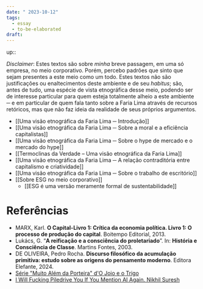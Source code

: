 ```yaml
---
date: " 2023-10-12"
tags:
  - essay
  - to-be-elaborated
draft:
---
```

up:: 

*Disclaimer*: Estes textos são sobre *minha* breve passagem, em uma só empresa, no meio corporativo. Porém, percebo padrões que sinto que sejam presentes a este meio como um todo. Estes textos não são justificações ou enaltecimentos deste ambiente e de seu *habitus*; são, antes de tudo, uma espécie de vista etnográfica desse meio, podendo ser de interesse particular para quem esteja totalmente alheio a este ambiente ─ e em particular de quem fala tanto sobre a Faria Lima através de recursos retóricos, mas que não faz ideia da realidade de seus próprios argumentos.

- [[Uma visão etnográfica da Faria Lima ─ Introdução]]
- [[Uma visão etnográfica da Faria Lima ─ Sobre a moral e a eficiência capitalistas]]
- [[Uma visão etnográfica da Faria Lima ─ Sobre o hype de mercado e o mercado do hype]]
- [[Termoclinas da Verdade – Uma visão etnográfica da Faria Lima]]
- [[Uma visão etnográfica da Faria Lima ─ A relação contraditória entre capitalismo e criatividade]]
- [[Uma visão etnográfica da Faria Lima ─ Sobre o trabalho de escritório]]
- [[Sobre ESG no meio corporativo]]
	- [[ESG é uma versão meramente formal de sustentabilidade]]

# Referências
- MARX, Karl. **O Capital-Livro 1: Crítica da economia política. Livro 1: O processo de produção do capital**. Boitempo Editorial, 2013.
- Lukács, G. “**A reificação e a consciência do proletariado**”. In: **História e Consciência de Classe**. Martins Fontes, 2003.
- DE OLIVEIRA, Pedro Rocha. **Discurso filosófico da acumulação primitiva: estudo sobre as origens do pensamento moderno**. Editora Elefante, 2024.
- [Série "Muito Além da Porteira" d'O Joio e o Trigo](https://ojoioeotrigo.com.br/2021/11/muito-alem-da-porteira/)
- [I Will Fucking Piledrive You If You Mention AI Again. Nikhil Suresh](https://ludic.mataroa.blog/blog/i-will-fucking-piledrive-you-if-you-mention-ai-again/)